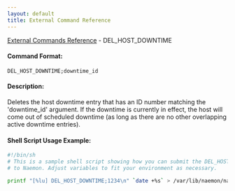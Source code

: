 ```yaml
---
layout: default
title: External Command Reference
---
```


<!--
************************************************
* AUTO GENERATED PAGE - USE ./update SCRIPT
************************************************
-->

<span class="glyphicon glyphicon-arrow-up"></span><a href="index.html"> External Commands Reference</a> - DEL_HOST_DOWNTIME<br>

#### Command Format:

`DEL_HOST_DOWNTIME;downtime_id`

#### Description:

Deletes the host downtime entry that has an ID number matching the 'downtime_id' argument. If the downtime is currently in effect, the host will come out of scheduled downtime (as long as there are no other overlapping active downtime entries).

#### Shell Script Usage Example:

```sh
#!/bin/sh
# This is a sample shell script showing how you can submit the DEL_HOST_DOWNTIME command
# to Naemon. Adjust variables to fit your environment as necessary.

printf "[%lu] DEL_HOST_DOWNTIME;1234\n" `date +%s` > /var/lib/naemon/naemon.cmd
```

